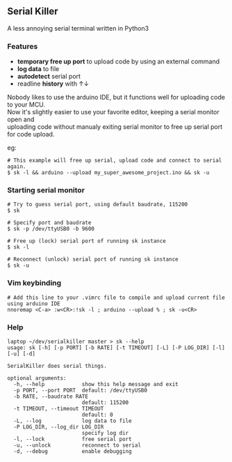 ## Serial Killer

A less annoying serial terminal written in Python3

### Features
- **temporary free up port** to upload code by using an external command
- **log data** to file
- **autodetect** serial port
- readline **history** with ↑↓

Nobody likes to use the arduino IDE, but it functions well for uploading code to your MCU.  
Now it's slightly easier to use your favorite editor, keeping a serial monitor open and  
uploading code without manualy exiting serial monitor to free up serial port for code upload.

eg:
```
# This example will free up serial, upload code and connect to serial again.
$ sk -l && arduino --upload my_super_awesome_project.ino && sk -u
```

### Starting serial monitor
```
# Try to guess serial port, using default baudrate, 115200
$ sk

# Specify port and baudrate
$ sk -p /dev/ttyUSB0 -b 9600

# Free up (lock) serial port of running sk instance
$ sk -l

# Reconnect (unlock) serial port of running sk instance
$ sk -u
```

### Vim keybinding
```
# Add this line to your .vimrc file to compile and upload current file using arduino IDE
nnoremap <C-a> :w<CR>:!sk -l ; arduino --upload % ; sk -u<CR>
```


### Help
```
laptop ~/dev/serialkiller master > sk --help
usage: sk [-h] [-p PORT] [-b RATE] [-t TIMEOUT] [-L] [-P LOG_DIR] [-l] [-u] [-d]

SerialKiller does serial things.

optional arguments:
  -h, --help            show this help message and exit
  -p PORT, --port PORT  default: /dev/ttyUSB0
  -b RATE, --baudrate RATE
                        default: 115200
  -t TIMEOUT, --timeout TIMEOUT
                        default: 0
  -L, --log             log data to file
  -P LOG_DIR, --log_dir LOG_DIR
                        specify log dir
  -l, --lock            free serial port
  -u, --unlock          reconnect to serial
  -d, --debug           enable debugging
```
